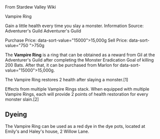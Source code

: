 From Stardew Valley Wiki

Vampire Ring

Gain a little health every time you slay a monster. Information Source: Adventurer's Guild Adventurer's Guild

Purchase Price: data-sort-value="15000"&gt;15,000g Sell Price: data-sort-value="750 "&gt;750g

The **Vampire Ring** is a ring that can be obtained as a reward from Gil at the Adventurer's Guild after completing the Monster Eradication Goal of killing 200 Bats. After that, it can be purchased from Marlon for data-sort-value="15000"&gt;15,000g.

The Vampire Ring restores 2 health after slaying a monster.\[1]

Effects from multiple Vampire Rings stack. When equipped with multiple Vampire Rings, each will provide 2 points of health restoration for every monster slain.\[2]

## Dyeing

The Vampire Ring can be used as a red dye in the dye pots, located at Emily's and Haley's house, 2 Willow Lane.